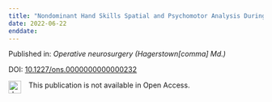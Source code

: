 ```yaml
---
title: "Nondominant Hand Skills Spatial and Psychomotor Analysis During a Complex Virtual Reality Neurosurgical Task-A Case Series Study."
date: 2022-06-22
enddate:
---
```


Published in: *Operative neurosurgery (Hagerstown[comma] Md.)*

DOI: [10.1227/ons.0000000000000232](https://doi.org/10.1227/ons.0000000000000232)

<img src=https://upload.wikimedia.org/wikipedia/commons/thumb/0/0e/Closed_Access_logo_transparent.svg/1200px-Closed_Access_logo_transparent.svg.png alt="drawing" width="25" align="left"/> &nbsp;&nbsp;&nbsp;This publication is not available in Open Access.


